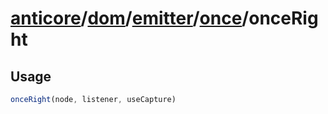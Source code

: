 # [anticore](../../../../../../#reference)/[dom](../../../#reference)/[emitter](../../#reference)/[once](../#reference)/<a name="reference">onceRight</a>

## Usage

```js
onceRight(node, listener, useCapture)
```